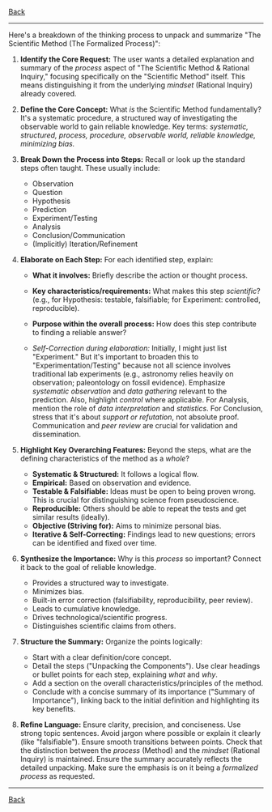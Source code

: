 [Back](README.md)

---

Here's a breakdown of the thinking process to unpack and summarize "The Scientific Method (The Formalized Process)":

1.  **Identify the Core Request:** The user wants a detailed explanation and summary of the *process* aspect of "The Scientific Method & Rational Inquiry," focusing specifically on the "Scientific Method" itself. This means distinguishing it from the underlying *mindset* (Rational Inquiry) already covered.

2.  **Define the Core Concept:** What *is* the Scientific Method fundamentally? It's a systematic procedure, a structured way of investigating the observable world to gain reliable knowledge. Key terms: *systematic, structured, process, procedure, observable world, reliable knowledge, minimizing bias.*

3.  **Break Down the Process into Steps:** Recall or look up the standard steps often taught. These usually include:
    *   Observation
    *   Question
    *   Hypothesis
    *   Prediction
    *   Experiment/Testing
    *   Analysis
    *   Conclusion/Communication
    *   (Implicitly) Iteration/Refinement

4.  **Elaborate on Each Step:** For each identified step, explain:
    *   **What it involves:** Briefly describe the action or thought process.
    *   **Key characteristics/requirements:** What makes this step *scientific*? (e.g., for Hypothesis: testable, falsifiable; for Experiment: controlled, reproducible).
    *   **Purpose within the overall process:** How does this step contribute to finding a reliable answer?

    *   *Self-Correction during elaboration:* Initially, I might just list "Experiment." But it's important to broaden this to "Experimentation/Testing" because not all science involves traditional lab experiments (e.g., astronomy relies heavily on observation; paleontology on fossil evidence). Emphasize *systematic observation* and *data gathering* relevant to the prediction. Also, highlight *control* where applicable. For Analysis, mention the role of *data interpretation* and *statistics*. For Conclusion, stress that it's about *support or refutation*, not absolute proof. Communication and *peer review* are crucial for validation and dissemination.

5.  **Highlight Key Overarching Features:** Beyond the steps, what are the defining characteristics of the method as a *whole*?
    *   **Systematic & Structured:** It follows a logical flow.
    *   **Empirical:** Based on observation and evidence.
    *   **Testable & Falsifiable:** Ideas must be open to being proven wrong. This is crucial for distinguishing science from pseudoscience.
    *   **Reproducible:** Others should be able to repeat the tests and get similar results (ideally).
    *   **Objective (Striving for):** Aims to minimize personal bias.
    *   **Iterative & Self-Correcting:** Findings lead to new questions; errors can be identified and fixed over time.

6.  **Synthesize the Importance:** Why is this *process* so important? Connect it back to the goal of reliable knowledge.
    *   Provides a structured way to investigate.
    *   Minimizes bias.
    *   Built-in error correction (falsifiability, reproducibility, peer review).
    *   Leads to cumulative knowledge.
    *   Drives technological/scientific progress.
    *   Distinguishes scientific claims from others.

7.  **Structure the Summary:** Organize the points logically:
    *   Start with a clear definition/core concept.
    *   Detail the steps ("Unpacking the Components"). Use clear headings or bullet points for each step, explaining *what* and *why*.
    *   Add a section on the overall characteristics/principles of the method.
    *   Conclude with a concise summary of its importance ("Summary of Importance"), linking back to the initial definition and highlighting its key benefits.

8.  **Refine Language:** Ensure clarity, precision, and conciseness. Use strong topic sentences. Avoid jargon where possible or explain it clearly (like "falsifiable"). Ensure smooth transitions between points. Check that the distinction between the *process* (Method) and the *mindset* (Rational Inquiry) is maintained. Ensure the summary accurately reflects the detailed unpacking. Make sure the emphasis is on it being a *formalized process* as requested.

---

[Back](README.md)
